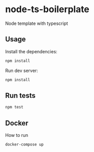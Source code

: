 # node-ts-boilerplate

Node template with typescript

## Usage

Install the dependencies:

```sh
npm install
```

Run dev server:

```sh
npm install
```

## Run tests

```sh
npm test
```

## Docker

How to run

```sh
docker-compose up
```



